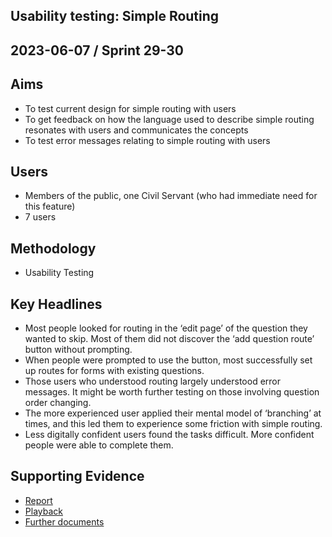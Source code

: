 ## Usability testing: Simple Routing

## 2023-06-07 / Sprint 29-30

## Aims
- To test current design for simple routing with users
- To get feedback on how the language used to describe simple routing resonates with users and communicates the concepts
- To test error messages relating to simple routing with users

## Users
- Members of the public, one Civil Servant (who had immediate need for this feature)
- 7 users

## Methodology
- Usability Testing

## Key Headlines 
- Most people looked for routing in the ‘edit page’ of the question they wanted to skip. Most of them did not discover the ‘add question route’ button without prompting.
- When people were prompted to use the button, most successfully set up routes for forms with existing questions.
- Those users who understood routing largely understood error messages. It might be worth further testing on those involving question order changing.
- The more experienced user applied their mental model of ‘branching’ at times, and this led them to experience some friction with simple routing.
- Less digitally confident users found the tasks difficult. More confident people were able to complete them.

## Supporting Evidence
- [Report](https://docs.google.com/presentation/d/1V81oe77gEkIgfedn5AXOYYTR3wWAiUOxYd-tmeiP4cs/edit?usp=drive_link)
- [Playback](https://drive.google.com/file/d/17yYelusQOP-hhX8UIvbenlccK4kAViZk/view?usp=drive_link)
- [Further documents](https://drive.google.com/drive/folders/1-_lcepxw4UEe_3nof3XW-GJKJWpX3rT8)